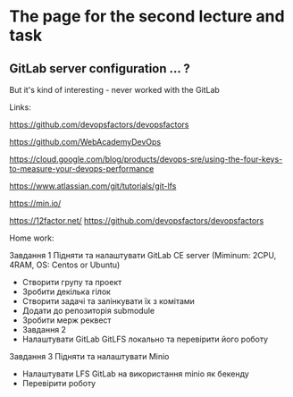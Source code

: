 # The page for the second lecture and task

## GitLab server configuration ... ?
But it's kind of interesting - never worked with the GitLab

Links:

https://github.com/devopsfactors/devopsfactors

https://github.com/WebAcademyDevOps

https://cloud.google.com/blog/products/devops-sre/using-the-four-keys-to-measure-your-devops-performance

https://www.atlassian.com/git/tutorials/git-lfs

https://min.io/

https://12factor.net/ https://github.com/devopsfactors/devopsfactors


Home work:

Завдання 1
Підняти та налаштувати GitLab CE server (Miminum: 2CPU, 4RAM, OS: Centos or Ubuntu)

- Створити групу та проект
- Зробити декілька гілок
- Створити задачі та залінкувати їх з комітами
- Додати до репозиторія submodule
- Зробити мерж реквест
- Завдання 2
- Налаштувати GitLab GitLFS локально та перевірити його роботу

Завдання 3
Підняти та налаштувати Minio

- Налаштувати LFS GitLab на використання minio як бекенду
- Перевірити роботу

